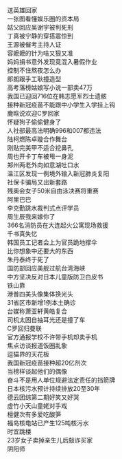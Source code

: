 送英雄回家  
一张图看懂娱乐圈的资本局  
姑父回应吴谢宇被判死刑  
丁真被宁静的穿搭震惊到  
王源被催考主持人证  
容嬷嬷的针为啥又狠又准  
妈妈捐书意外发现竟混入暑假作业  
控制不住熬夜怎么办  
郎朗跟手工耿撞造型  
高考落榜姑娘写小说一部卖47万  
我国已迎回716位在韩志愿军烈士遗骸  
接种新冠疫苗不能跟中小学生入学挂上钩  
鹿晗说欢迎C罗回家  
怀疑狗子偷偷健身了  
人社部最高法明确996和007都违法  
陆柯燃陈卓璇合作舞台  
刚贴完美甲不适合挖鼻孔  
周也开卡丁车被甩一身泥  
郑州两老外向如意湖吐口水  
温江区发现一例境外输入新冠肺炎复阳  
社保卡骗局又出新套路  
残奥会女子50米自由泳决赛将重赛  
阿里巴巴  
李克勤跳水裁判式点评学员  
周生辰我来嫁你了  
366名消防员在大连起火公寓现场救援  
千书真失忆  
韩国员工记者会上为官员跪地撑伞  
比你想象中还要大的东西  
朱丹泰终于死了  
国防部回应美舰过航台湾海峡  
中方坚决反对日本儿童版防卫白皮书  
铁山靠  
港普四美头像集体换光头  
31省区市新增1例本土确诊  
台媒称萧亚轩黄皓复合  
司机太困自抽耳光还是撞了车  
C罗回归曼联  
官方通报学校不许带手机却卖手机  
焦点访谈报道饭圈乱象  
逗猫界的天花板  
我国新冠疫苗接种超20亿剂次  
当榜样谈起他们的偶像  
奋斗不是用人单位规避法定责任的挡箭牌  
日本核污水预计持续排放20至30年  
德云团综第二期好笑又好哭  
虚竹小天山童姥对手戏  
檀健次有多爱吃酸笋  
福岛核电站已产生125吨核污水  
时宜跳楼  
23岁女子卖掉亲生儿后敲诈买家  
阴阳师  
